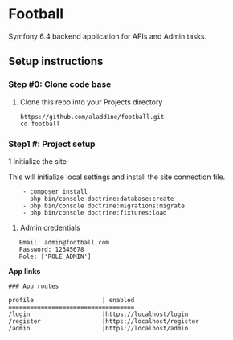 # Football
Symfony 6.4  backend application for APIs and Admin tasks.

## Setup instructions

### Step #0: Clone code base
1. Clone this repo into your Projects directory

    ```
    https://github.com/aladd1ne/football.git
    cd football
    ```
   
### Step1 #: Project setup
1 Initialize the site

   This will initialize local settings and install the site connection file.

```
    - composer install
    - php bin/console doctrine:database:create
    - php bin/console doctrine:migrations:migrate
    - php bin/console doctrine:fixtures:load
```

1. Admin credentials

```
   Email: admin@football.com
   Password: 12345678
   Role: ['ROLE_ADMIN']
   ```
**App links**

```console
### App routes

profile                   | enabled
===================================
/login                    |https://localhost/login   
/register                 |https://localhost/register     
/admin                    |https://localhost/admin     
 
```